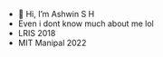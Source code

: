 - 👋 Hi, I’m Ashwin S H
- Even i dont know much about me lol
- LRIS 2018
- MIT Manipal 2022
<!---
AshwinSH2000/AshwinSH2000 is a ✨ special ✨ repository because its `README.md` (this file) appears on your GitHub profile.
You can click the Preview link to take a look at your changes.
--->
